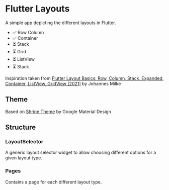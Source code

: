 # Flutter Layouts
A simple app depicting the different layouts in Flutter.

* ✅ Row Column
* ✅ Container
* ⏳ Stack
* ⏳ Grid
* ⏳ ListView
* ⏳ Stack

Inspiration taken from [Flutter Layout Basics: Row, Column, Stack, Expanded, Container, ListView, GridView [2021]](https://www.youtube.com/watch?v=yYxueTNIDlA) by Johannes Milke

## Theme
Based on [Shrine Theme](https://material.io/design/material-studies/shrine.html) by Google Material Design

## Structure
### LayoutSelector
A generic layout selector widget to allow choosing different options for a given layout type.

### Pages
Contains a page for each different layout type.